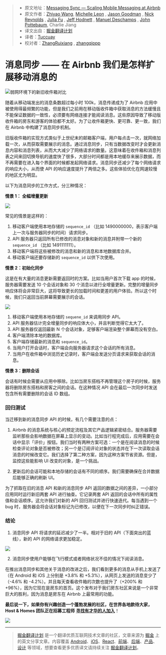 > * 原文地址：[Messaging Sync — Scaling Mobile Messaging at Airbnb](https://medium.com/airbnb-engineering/messaging-sync-scaling-mobile-messaging-at-airbnb-659142036f06)
> * 原文作者：[Zhiyao Wang](https://medium.com/@zhiyaowang), [Michelle Leon](https://medium.com/@mkleon) , [Jason Goodman](https://medium.com/@jasonkgoodman) , [Nick Reynolds](https://medium.com/@thenickreynolds) , [Julia Fu](https://medium.com/@chengxiaofu) , [Jeff Hodnett](http://www.jeffhodnett.com/) , [Manuel Deschamps](https://medium.com/@manuel) , [John Pottebaum](https://medium.com/@johnpottebaum), Charlie Jiang
> * 译文出自：[掘金翻译计划](https://github.com/xitu/gold-miner)
> * 译者：[Tuccuay](https://www.tuccuay.com)
> * 校对者：[ZhangRuixiang](https://github.com/ZhangRuixiang) , [zhangqippp](https://github.com/zhangqippp)

# 消息同步 —— 在 Airbnb 我们是怎样扩展移动消息的

![弱网环境下的新旧收件箱对比](https://cdn-images-1.medium.com/max/800/1*fZpQ95jk81Ae7tqpkXNIwA.gif)

随着从移动端发出的消息条数超过每小时 100k，消息传递成为了 Airbnb 应用中被使用得最频繁的功能，但是我们之前用在移动版收件箱中获取消息的方法缓慢且不能保证数据的一致性，必须要有网络连接才能阅读消息。这些原因导致了移动版收件箱的房东和游客的体验都不太好。为了让收件箱更快、更可靠、更一致，我们在 Airbnb 中构建了消息同步机制。

旧版收件箱的实现方式类似于上世纪末的邮箱客户端，用户每点击一次，就网络加载一次，从而获取需要展示的消息。通过消息同步，只有当数据改变时才会更新消息内容和消息列表，从而大大减少了网络请求的数量。这意味着在收件箱和消息列表之间来回切换导航的速度快了很多，大部分时间都是用本地缓存来展示数据，而不再需要在进入每个界面的时候都发起网络请求。消息同步还减少了每个网络请求的响应大小，从而使 API 的响应速度提升了两倍之多。这些体验优化在网速较慢的地区尤为明显。

以下为消息同步的工作方式，分三种情况：

**情景 1： 全幅增量更新**

![](https://cdn-images-1.medium.com/max/800/1*RqXfpzXiZ2nudOrEPA7Dvg.png)

常见的情景是这样的：

1. 移动客户端使用本地存储的 `sequence_id` （比如 1490000000，表示客户端上一次与服务器同步的时间）请求同步。
2. API 服务器只返回所有已修改的消息对象和新的消息并附带一个新的 `sequence_id` （比如 1491111111）。
3. 移动客户端将这些被修改的消息和新的消息和本地数据库合并。
4. 移动客户端还要存储新的 `sequence_id` 以供下次使用。

**情景 2：初始化同步**

这是在有大量的消息更新需要返回时的方案。比如当用户首次下载 app 的时候，服务器需要发送 10 个会话对象和 30 个消息以进行全增量更新。完整的增量同步响应体将会非常巨大，这将导致更长的加载时间和更差的用户体验。所以这个时候，我们只返回当前屏幕需要展示的会话。

![](https://cdn-images-1.medium.com/max/800/1*0NQo4EQtq4A6ZcD0I-FGCQ.png)

1. 移动客户端使用本地存储的 `sequene_id` 来调用同步 API。
2. API 服务器估计完全增量同步的响应体大小，并且判断觉得它太大了。
3. API 服务器仅返回最新 N 个会话对象，足够客户端渲染整个屏幕而没有空白。
4. 客户端清除本地的数据库。
5. 客户端存储最新的消息和 `sequence_id`。
6. 当用户打开会话时，客户端会向服务器请求这个会话的所有消息。
7. 当用户在收件箱中浏览历史记录时，客户端会发送分页请求来获取会话的消息。

**情景 3：删除会话**

会话有时候会需要从应用中移除。比如当房东搭档不再管理这个房子的时候，服务器将删除房东搭档和房客之间的会话。在这种情况 API 会在最后一次同步时发送包含所有需要删除的会话 ID 数组。

### 回归测试

当迁移到新的消息同步 API 的时候，有几个需要注意的点：

1. Airbnb 的消息系统与核心的预定流程及其它产品逻辑紧密结合。服务器需要监听那些会影响数据在屏幕上显示的变动。比如当行程完成后，应用需要在会话中显示「评价」按钮。我们当时有两种方案可选：一个是在阅读消息的时候检查评论对象是否被修改；另一个是订阅评论对象的状态并在下一次读取会话消息的时候改变它。我们选择了第二种方案，因为这种方案节省资源。但是，监控这些能影响 UI 改变的对象，是一个挑战。

2. 更新后的会话可能和本地存储的会话有不同的顺序。我们需要确保在合并数据后能够正确的刷新 UI。

为了抓取在旧的消息 API 和新的消息同步 API 返回的数据之间的差异，一小部分应用同时运行新旧两套 API 进行抽查。它记录两套 API 返回的会话中所有的属性值和会话顺序。这允许我们对新的 API 回归测试并进行快速迭代。每当遇到一个 bug 时，服务器会将会话对象标记为已修改，以便在下一次同步时纠正错误。

### 结论

1. 消息同步 API 将请求的延迟减少了一半。相对于旧的 API（下面突出的蓝线），新的 API 的网络请求更加稳定。

![](https://cdn-images-1.medium.com/max/800/1*SbTsdzUkh9miVCbZScBKCQ.png)

2. 消息同步使用户能够在飞行模式或者网络状况不佳的情况下阅读消息。

在推出消息同步和其他关于消息的改进之后，我们看到更多的消息从手机上发送了（在 Android 和 iOS 上分别是 +3.8% 和 +5.3%），从网页上发送的消息变少了（-4.6% 和 -4.2%）。并且每天查看收件箱的次数也提升了（+200% 和 +96%），因为它现在是房东的首页。这个发布对于我们房东社区来说是一个非常巨大的胜利，因为消息是房东在 Airbnb 上最常用的功能。

**最后说一下，如果你有兴趣创造一个蓬勃发展的社区，在世界各地款待大家，Host & Homes 团队正在招募工程师** [**寻找有才华的人加入**](https://www.airbnb.com/careers/departments/engineering)！

![](https://cdn-images-1.medium.com/max/2000/1*XMOMFask2IOSeOQznGLe7Q.png)

---

> [掘金翻译计划](https://github.com/xitu/gold-miner) 是一个翻译优质互联网技术文章的社区，文章来源为 [掘金](https://juejin.im) 上的英文分享文章。内容覆盖 [Android](https://github.com/xitu/gold-miner#android)、[iOS](https://github.com/xitu/gold-miner#ios)、[React](https://github.com/xitu/gold-miner#react)、[前端](https://github.com/xitu/gold-miner#前端)、[后端](https://github.com/xitu/gold-miner#后端)、[产品](https://github.com/xitu/gold-miner#产品)、[设计](https://github.com/xitu/gold-miner#设计) 等领域，想要查看更多优质译文请持续关注 [掘金翻译计划](https://github.com/xitu/gold-miner)。
